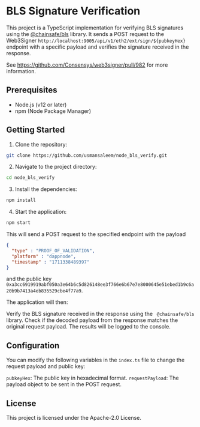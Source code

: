 # BLS Signature Verification

This project is a TypeScript implementation for verifying BLS signatures using the [@chainsafe/bls](https://www.npmjs.com/package/@chainsafe/bls) library. 
It sends a POST request to the Web3Signer `http://localhost:9005/api/v1/eth2/ext/sign/${pubkeyHex}` endpoint with a specific payload 
and verifies the signature received in the response.

See https://github.com/Consensys/web3signer/pull/982 for more information.

## Prerequisites

- Node.js (v12 or later)
- npm (Node Package Manager)

## Getting Started

1. Clone the repository:
```bash
git clone https://github.com/usmansaleem/node_bls_verify.git
```
2. Navigate to the project directory: 
```bash
cd node_bls_verify
```
3. Install the dependencies:
```bash
npm install
```
4. Start the application:
```bash
npm start
```
This will send a POST request to the specified endpoint with the payload 
```json
{
  "type" : "PROOF_OF_VALIDATION",
  "platform" : "dappnode",
  "timestamp" : "1711338489397"
}
```
and the public key `0xa3cc6919919abf050a3e64b6c5d826148ee3f766e6b67e7e8000645e51ebed1b9c6a20b9b7413a4eb835529cbe4f77a9`.

The application will then:

Verify the BLS signature received in the response using the ` @chainsafe/bls` library.
Check if the decoded payload from the response matches the original request payload.
The results will be logged to the console.

## Configuration

You can modify the following variables in the `index.ts` file to change the request payload and public key:

`pubkeyHex`: The public key in hexadecimal format.
`requestPayload`: The payload object to be sent in the POST request.

## License

This project is licensed under the Apache-2.0 License.
